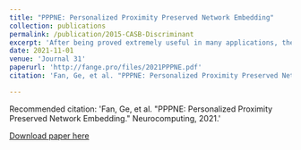 ```yaml
---
title: "PPPNE: Personalized Proximity Preserved Network Embedding"
collection: publications
permalink: /publication/2015-CASB-Discriminant
excerpt: 'After being proved extremely useful in many applications, the network embedding has played a critical role in the network analysis. Most of recent works usually model the network by minimizing the joint probability that the target node co-occurs with its neighboring nodes. These methods may fail to capture the personalized informativeness of each vertex. In this work, we propose a method named \emph{Personalized Proximity Preserved Network Embedding} (PPPNE) to adaptively capture the personalization of vertices based on the personalized ranking loss. Our theoretical analysis shows that PPPNE generalizes prior work based on matrix factorization or neural network with single layer, and we argue that preserving personalized proximity is the key to learning more informative representations. Moreover, to better capture the network structure in multiple scales, we exploit the distance ordering of each vertex. Our method can be efficiently optimized with a vertex-anchored sampling strategy. The results of extensive experiments on five real-world networks demonstrate that our approach outperforms state-of-the-art network embedding methods with a considerable improvement on several common tasks including link prediction and vertex classification. Additionally, PPPNE is efficient and can be easily accelerated by parallel computing, which enables PPPNE to work on large scale networks.'
date: 2021-11-01
venue: 'Journal 31'
paperurl: 'http://fange.pro/files/2021PPPNE.pdf'
citation: 'Fan, Ge, et al. "PPPNE: Personalized Proximity Preserved Network Embedding." Neurocomputing, 2021.'

---
```

Recommended citation: 'Fan, Ge, et al. "PPPNE: Personalized Proximity Preserved Network Embedding."  Neurocomputing, 2021.'

[Download paper here](http://fange.pro/files/2021PPPNE.pdf)
